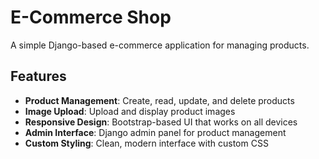 # E-Commerce Shop

A simple Django-based e-commerce application for managing products.

## Features

- **Product Management**: Create, read, update, and delete products
- **Image Upload**: Upload and display product images
- **Responsive Design**: Bootstrap-based UI that works on all devices
- **Admin Interface**: Django admin panel for product management
- **Custom Styling**: Clean, modern interface with custom CSS
  

